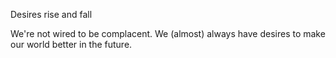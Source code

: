 

Desires rise and fall

We're not wired to be complacent. We (almost) always have desires to make our world better in the future.
